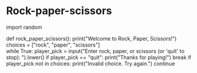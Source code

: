 # Rock-paper-scissors

import random

def rock_paper_scissors():
    print("Welcome to Rock, Paper, Scissors!")
    choices = ["rock", "paper", "scissors"]    
    while True:
        player_pick = input("Enter rock, paper, or scissors (or 'quit' to stop): ").lower()
        if player_pick == "quit":
            print("Thanks for playing!")
            break
        if player_pick not in choices:
            print("Invalid choice. Try again.")
            continue       
       
